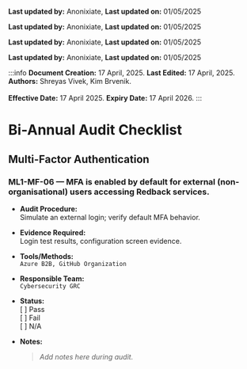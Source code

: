 **Last updated by:** Anonixiate, **Last updated on:** 01/05/2025

**Last updated by:** Anonixiate, **Last updated on:** 01/05/2025

**Last updated by:** Anonixiate, **Last updated on:** 01/05/2025

**Last updated by:** Anonixiate, **Last updated on:** 01/05/2025

:::info
**Document Creation:** 17 April, 2025. **Last Edited:** 17 April, 2025. **Authors:** Shreyas Vivek, Kim Brvenik.
<br></br>**Effective Date:** 17 April 2025. **Expiry Date:** 17 April 2026.
:::

# Bi-Annual Audit Checklist

## Multi-Factor Authentication

### ML1-MF-06 — MFA is enabled by default for external (non-organisational) users accessing Redback services.

- **Audit Procedure:**  
  Simulate an external login; verify default MFA behavior.

- **Evidence Required:**  
  Login test results, configuration screen evidence.

- **Tools/Methods:**  
  `Azure B2B, GitHub Organization`

- **Responsible Team:**  
  `Cybersecurity GRC`

- **Status:**  
  [ ] Pass  
  [ ] Fail  
  [ ] N/A

- **Notes:**  
  > _Add notes here during audit._

